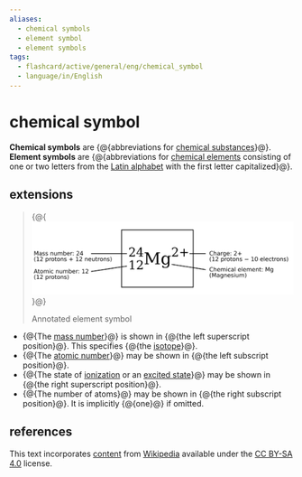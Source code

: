 ```yaml
---
aliases:
  - chemical symbols
  - element symbol
  - element symbols
tags:
  - flashcard/active/general/eng/chemical_symbol
  - language/in/English
---
```


# chemical symbol

__Chemical symbols__ are {@{abbreviations for [chemical substances](chemical%20substance.md)}@}. __Element symbols__ are {@{abbreviations for [chemical elements](chemical%20element.md) consisting of one or two letters from the [Latin alphabet](Latin%20alphabet.md) with the first letter capitalized}@}.

## extensions

> {@{![Annotated element symbol](../../archives/Wikimedia%20Commons/Atomic%20Symbol%20Mg.svg)}@}
>
> Annotated element symbol

- {@{The [mass number](mass%20number.md)}@} is shown in {@{the left superscript position}@}. This specifies {@{the [isotope](isotope.md)}@}.
- {@{The [atomic number](atomic%20number.md)}@} may be shown in {@{the left subscript position}@}.
- {@{The state of [ionization](ionization.md) or an [excited state](excited%20state.md)}@} may be shown in {@{the right superscript position}@}.
- {@{The number of atoms}@} may be shown in {@{the right subscript position}@}. It is implicitly {@{one}@} if omitted.

## references

This text incorporates [content](https://en.wikipedia.org/wiki/chemical_symbol) from [Wikipedia](Wikipedia.md) available under the [CC BY-SA 4.0](https://creativecommons.org/licenses/by-sa/4.0/) license.
